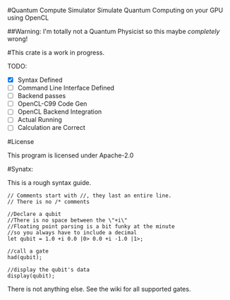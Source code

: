 #Quantum Compute Simulator
Simulate Quantum Computing on your GPU using OpenCL


##Warning: I'm totally not a Quantum Physicist so this maybe _completely_ wrong!


#This crate is a work in progress. 

TODO:

- [X] Syntax Defined
- [ ] Command Line Interface Defined
- [ ] Backend passes
- [ ] OpenCL-C99 Code Gen
- [ ] OpenCL Backend Integration
- [ ] Actual Running
- [ ] Calculation are Correct

#License

This program is licensed under Apache-2.0

#Synatx:

This is a rough syntax guide.

```
// Comments start with //, they last an entire line.
// There is no /* comments

//Declare a qubit
//There is no space between the \"+i\"
//Floating point parsing is a bit funky at the minute
//so you always have to include a decimal
let qubit = 1.0 +i 0.0 |0> 0.0 +i -1.0 |1>;

//call a gate
had(qubit);

//display the qubit's data
display(qubit);
```

There is not anything else.  See the wiki for all supported gates. 
